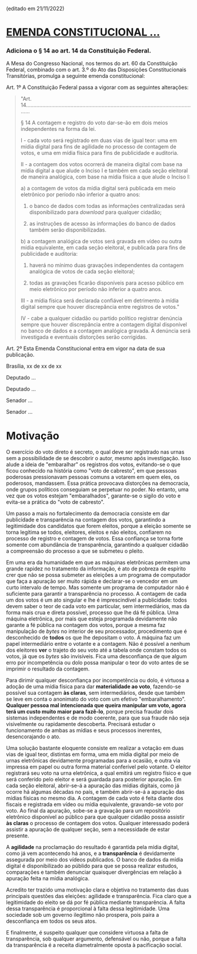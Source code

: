 (editado em 21/11/2022)

# [EMENDA CONSTITUCIONAL ...](https://www.camara.leg.br/propostas-legislativas/2220292)

### Adiciona o § 14 ao art. 14 da Constituição Federal.


A Mesa do Congresso Nacional, nos termos do art. 60 da Constituição Federal, combinado com o art. 3.º do Ato das Disposições Constitucionais Transitórias, promulga a seguinte emenda constitucional:

Art. 1º A Constituição Federal passa a vigorar com as seguintes alterações:

> "Art. 14.....................................................................................................................
>
> § 14 A contagem e registro do voto dar-se-ão em dois meios independentes na forma da lei.
>
> I - cada voto será registrado em duas vias de igual teor: uma em mídia digital para fins de agilidade no processo de contagem de votos, e uma em mídia física para fins de publicidade e auditoria.
>
> II - a contagem dos votos ocorrerá de maneira digital com base na mídia digital a que alude o Inciso I e também em cada seção eleitoral de maneira analógica, com base na mídia física a que alude o Inciso I:
> 
> a) a contagem de votos da mídia digital será publicada em meio eletrônico por período não inferior a quatro anos:
> 
> 1. o banco de dados com todas as informações centralizadas será disponibilizado para _download_ para qualquer cidadão;
> 
> 2. as instruções de acesso às informações do banco de dados também serão disponibilizadas.
>
> b) a contagem analógica de votos será gravada em vídeo ou outra mídia equivalente, em cada seção eleitoral, e publicada para fins de publicidade e auditoria:
>
> 1. haverá no mínimo duas gravações independentes da contagem analógica de votos de cada seção eleitoral;
>
> 2. todas as gravações ficarão disponíveis para acesso público em meio eletrônico por período não inferior a quatro anos.
> 
> III - a mídia física será declarada confiável em detrimento à mídia digital sempre que houver discrepância entre registros de votos."
> 
> IV - cabe a qualquer cidadão ou partido político registrar denúncia sempre que houver discrepância entre a contagem digital disponível no banco de dados e a contagem analógica gravada. A denúncia será investigada e eventuais distorções serão corrigidas.

Art. 2º Esta Emenda Constitucional entra em vigor na data de sua publicação.

Brasília, xx de xx de xx

Deputado ...

Deputado ...

Senador ...

Senador ...



# Motivação

O exercício do voto direto é secreto, o qual deve ser registrado nas urnas sem a possibilidade de se descobrir o autor, mesmo após investigação. Isso alude a ideia de "embaralhar" os registros dos votos, evitando-se o que ficou conhecido na história como "voto de cabresto", em que pessoas poderosas pressionavam pessoas comuns a votarem em quem eles, os poderosos, mandassem. Essa prática provocava distorções na democracia, onde grupos políticos conseguiam se perpetuar no poder. No entanto, uma vez que os votos estejam "embaralhados", garante-se o sigilo do voto e evita-se a prática do "voto de cabresto". 

Um passo a mais no fortalecimento da democracia consiste em dar publicidade e transparência na contagem dos votos, garantindo a legitimidade dos candidatos que forem eleitos, porque a eleição somente se torna legítima se todos, eleitores, eleitos e não eleitos, confiarem no processo de registro e contagem de votos. Essa confiança se torna forte somente com abundância de transparência, garantindo a qualquer cidadão a compreensão do processo a que se submeteu o pleito.

Em uma era da humanidade em que as máquinas eletrônicas permitem uma grande rapidez no tratamento da informação, é ato de pobreza de espírito crer que não se possa submeter as eleições a um programa de computador que faça a apuração ser muito rápida e declarar-se o vencedor em um curto intervalo de tempo. Mas somente um programa de computador não é suficiente para garantir a transparência no processo. A contagem de cada um dos votos é um ato singular e lhe é imprescindível a publicidade: todos devem saber o teor de cada voto em particular, sem intermediários, mas da forma mais crua e direta possível, processo que lhe dá fé pública. Uma máquina eletrônica, por mais que esteja programada devidamente não garante a fé pública na contagem dos votos, porque a mesma faz manipulação de _bytes_ no interior de seu processador, procedimento que é desconhecido de **todos** os que lhe depositam o voto. A máquina faz um papel intermediário entre o votante e a contagem. Não é possível a nenhum dos eleitores **ver** o trajeto do seu voto até a tabela onde constam todos os votos, já que os _bytes_ são invisíveis. Fica uma desconfiança de que algum erro por incompetência ou dolo possa manipular o teor do voto antes de se imprimir o resultado da contagem. 

Para dirimir qualquer desconfiança por incompetência ou dolo, é virtuosa a adoção de uma mídia física para dar **materialidade ao voto**, fazendo-se possível sua contagem **às claras**, sem intermediários, desde que também se leve em conta o anonimato do voto com um efetivo "embaralhamento". **Qualquer pessoa mal intencionada que queira manipular um voto, agora terá um custo muito maior para fazê-lo**, porque precisa fraudar dois sistemas independentes e de modo coerente, para que sua fraude não seja visivelmente ou rapidamente descoberta. Precisará estudar o funcionamento de ambas as mídias e seus processos inerentes, desencorajando o ato.

Uma solução bastante eloquente consiste em realizar a votação em duas vias de igual teor, distintas em forma, uma em mídia digital por meio de urnas eletrônicas devidamente programadas para a ocasião, e outra via impressa em papel ou outra forma material conferível pelo votante. O eleitor registrará seu voto na urna eletrônica, a qual emitirá um registro físico e que será conferido pelo eleitor e será guardada para posterior apuração. Em cada seção eleitoral, abrir-se-á a apuração das mídias digitais, como já ocorre há algumas décadas no país, e também abrir-se-á a apuração das mídias físicas no mesmo dia. A contagem de cada voto é feita diante dos fiscais e registrada em vídeo ou mídia equivalente, gravando-se voto por voto. Ao final da apuração, sobe-se a gravação para um repositório eletrônico disponível ao público para que qualquer cidadão possa assistir **às claras** o processo de contagem dos votos. Qualquer interessado poderá assistir a apuração de qualquer seção, sem a necessidade de estar presente. 

A **agilidade** na proclamação do resultado é garantida pela mídia digital, como já vem acontecendo há anos, e a **transparência** é devidamente assegurada por meio dos vídeos publicados. O banco de dados da mídia digital é disponibilizado ao públido para que se possa realizar estudos, comparações e também denunciar quaisquer divergências em relação à apuração feita na mídia analógica. 

Acredito ter trazido uma motivação clara e objetiva no tratamento das duas principais questões das eleições: agilidade e transparência. Fica claro que a legitimidade do eleito se dá por fé pública mediante transparência. A falta dessa transparência é proporcional à falta dessa legitimidade. Uma sociedade sob um governo ilegítimo não prospera, pois paira a desconfiança em todos os seus atos. 

E finalmente, é suspeito qualquer que considere virtuosa a falta de transparência, sob qualquer argumento, defensável ou não, porque a falta da transparência é a receita diametralmente oposta à pacificação social.





